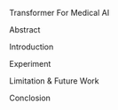 Transformer For Medical AI

Abstract

Introduction

Experiment

Limitation & Future Work

Conclosion
